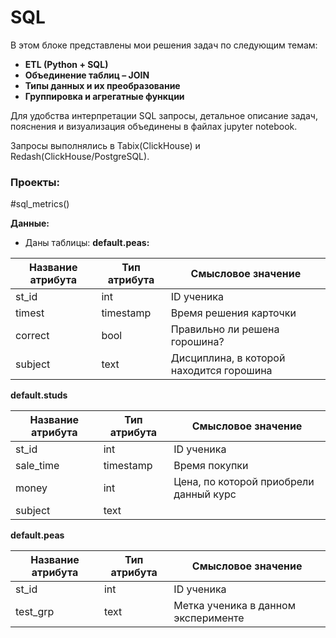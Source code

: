 # SQL

В этом блоке представлены мои решения задач по следующим темам:

- **ETL (Python + SQL)**
- **Объединение таблиц – JOIN**
- **Типы данных и их преобразование**
- **Группировка и агрегатные функции**

Для удобства интерпретации SQL запросы, детальное описание задач, пояснения и визуализация объединены в файлах jupyter notebook.

Запросы выполнялись в Tabix(ClickHouse) и Redash(ClickHouse/PostgreSQL).

### Проекты:

#sql_metrics()

**Данные:**

- Даны таблицы:
**default.peas:**
  
| Название атрибута | Тип атрибута | Смысловое значение                        |
|-------------------|--------------|------------------------------------------|
| st_id             | int          | ID ученика                                |
| timest           | timestamp    | Время решения карточки                    |
| correct          | bool         | Правильно ли решена горошина?            |
| subject          | text         | Дисциплина, в которой находится горошина |

**default.studs**

| Название атрибута | Тип атрибута | Смысловое значение                     |
|-------------------|--------------|---------------------------------------|
| st_id             | int          | ID ученика                             |
| sale_time         | timestamp    | Время покупки                           |
| money             | int          | Цена, по которой приобрели данный курс |
| subject           | text         |                                       |


**default.peas**

| Название атрибута | Тип атрибута | Смысловое значение                     |
|-------------------|--------------|---------------------------------------|
| st_id             | int          | ID ученика                             |
| test_grp          | text         | Метка ученика в данном эксперименте   |
